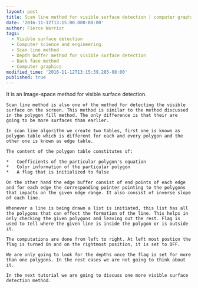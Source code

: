 ```yaml
---
layout: post
title: Scan line method for visible surface detection | computer graphics
date: '2016-11-12T13:15:00.000-08:00'
author: Fierce Warrior
tags:
  - Visible surface detection
  - Computer science and engineering.
  - Scan line method
  - Depth buffer method for visible surface detection
  - Back face method
  - Computer graphics
modified_time: '2016-11-12T13:15:39.285-08:00'
published: true
---
```


It is an Image-space method for visible surface detection.

    Scan line method is also one of the method for detecting the visible surface on the screen. This method is similar to the method discussed in the polygon fill method. The only difference is that their are going to be more surfaces than earlier.

    In scan line algorithm we create two tables, first one is known as polygon table which is different for each and every polygon and the other one is known as edge table.

    The content of the polygon table constitutes of:

    *   Coefficients of the particular polygon's equation
    *   Color information of the particular polygon 
    *   A flag that is initialized to false  

    On the other hand the edge buffer consist of end points of each edge and for each edge the corresponding pointer pointing to the polygons that impacts on the given edge range. It also consist of inverse slope of each line.

    Whenever a line is being drawn a list is initiated, this list has all the polygons that can effect the formation of the line. This helps in only checking the given polygons and leaving out the rest. Flag is used to tell where the given line is inside the polygon or is outside it.

    The computations are done from left to right. At left most postion the flag is turned On and on the rightmost position, it is set to OFF.

    We are only going to look for the depths once the flag is set for more than one polygons. In the rest cases we are not going to think about it.

    In the next tutorial we are going to discuss one more visible surface detection method.
